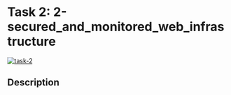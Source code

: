 # Task 2: 2-secured_and_monitored_web_infrastructure

<a href="https://ibb.co/sjmsNBs"><img src="https://i.ibb.co/CB1VYrV/task-2.png" alt="task-2" border="0" /></a>

## Description 

